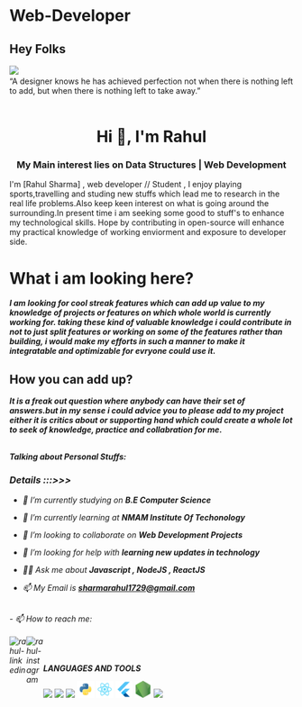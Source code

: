 # Web-Developer
## Hey Folks
<img src="https://qph.fs.quoracdn.net/main-qimg-fa7b4bdc3b2f73e749e5c2c646d4ae13" width="900">
<html>
  <head>
    <br>
    “A designer knows he has achieved perfection not when there is nothing left to add, but when there is nothing left to take away.”
    </br>
  </head>
  <body>
    </br>
    <h1 align="center">Hi 👋, I'm Rahul</h1>
<h3 align="center">My Main interest lies on Data Structures | Web Development</h3>



<p>
I'm [Rahul Sharma] , web developer // Student , I enjoy playing sports,travelling and studing new stuffs which lead me to research in the real life problems.Also keep keen interest on what is going around the surrounding.In present time i am seeking some good to stuff's to enhance my technological skills. Hope by contributing in open-source will enhance my practical knowledge of working enviorment and exposure to developer side.

<h1> What i am looking here? </h1>
<i>
<b> I am looking for cool streak features which can add up value to my knowledge of projects or features on which whole world is currently working for. taking these kind of valuable knowledge i could contribute in  not to just split features or working on some of the features rather than building, i would make my efforts in such 
a manner to make it integratable and optimizable for evryone could use it.</b>
</i>
<h2>How you can add up?</h2>
<i>
<b> It is a freak out question where anybody can have their set of answers.but in my sense i could advice you to please add to my project either it is critics about or
supporting hand which could create a whole lot to seek of knowledge, practice and collabration for me.</b>


<br>**Talking about Personal Stuffs:**</br>
<h3> Details :::>>></h3>

- 🔭 I’m currently studying on **B.E Computer Science**

- 🌱 I’m currently learning at **NMAM Institute Of Techonology**

- 👯 I’m looking to collaborate on **Web Development Projects**

- 🤝 I’m looking for help with  **learning new updates in technology**

- 👨‍💻 Ask me about **Javascript , NodeJS , ReactJS**

- 📫 My Email is **sharmarahul1729@gmail.com**

<br>
- 📫 How to reach me:
</br>

<br>
<a href="https://www.linkedin.com/in/rahul-sharma-58b213163/">
<img align="left" alt="rahul-linkedin" width="30px" src="https://cdn.jsdelivr.net/npm/simple-icons@v3/icons/linkedin.svg">
</a>

<a href="https://www.instagram.com/sharmarahul1729/">
<img align="left" alt="rahul-instagram" width="30px" src="https://cdn.jsdelivr.net/npm/simple-icons@v3/icons/instagram.svg">
</a>
</br >
<br>

**LANGUAGES AND TOOLS** 

<code><img height="30" src="https://png.pngtree.com/png-clipart/20190630/original/pngtree-json-file-document-icon-png-image_4166911.jpg"></code>
<code><img height="30" src="https://png.pngtree.com/png-clipart/20190630/original/pngtree-html-file-document-icon-png-image_4166289.jpg"></code>
<code><img height="30" src="https://png.pngtree.com/png-clipart/20190705/original/pngtree-css-file-document-icon-png-image_4187768.jpg"></code>
<code><img height="30" src="https://raw.githubusercontent.com/github/explore/80688e429a7d4ef2fca1e82350fe8e3517d3494d/topics/python/python.png"></code>
<code><img height="30" src="https://raw.githubusercontent.com/github/explore/80688e429a7d4ef2fca1e82350fe8e3517d3494d/topics/react/react.png"></code>
<code><img height="30" src="https://raw.githubusercontent.com/github/explore/80688e429a7d4ef2fca1e82350fe8e3517d3494d/topics/flutter/flutter.png"></code>
<code><img height="30" src="https://raw.githubusercontent.com/github/explore/80688e429a7d4ef2fca1e82350fe8e3517d3494d/topics/nodejs/nodejs.png"></code>
<code><img height="30" src="https://cdn.iconscout.com/icon/free/png-512/c-programming-569564.png"></code>
</br>
</body>
</html>

